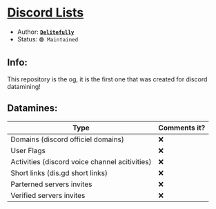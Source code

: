 # [Discord Lists](https://github.com/Delitefully/DiscordLists) 

- Author: [**``Delitefully``**](https://github.com/Delitefully)
- Status: `🟢 Maintained`

## Info: 
This repository is the og, it is the first one that was created for discord datamining!

## Datamines:

| Type | Comments it? |
-------|---------------
Domains (discord officiel domains) | ❌
User Flags | ❌
Activities (discord voice channel acitivities) | ❌
Short links (dis.gd short links) | ❌
Parterned servers invites | ❌
Verified servers invites | ❌